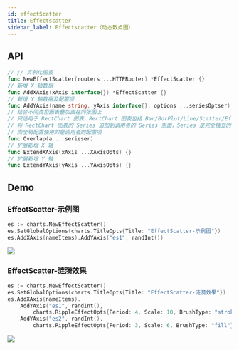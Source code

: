 ```yaml
---
id: effectScatter
title: Effectscatter
sidebar_label: Effectscatter（动态散点图）
---
```


## API
```go
// // 实例化图表
func NewEffectScatter(routers ...HTTPRouter) *EffectScatter {}
// 新增 X 轴数据
func AddXAxis(xAxis interface{}) *EffectScatter {}
// 新增 Y 轴数据及配置项
func AddYAxis(name string, yAxis interface{}, options ...seriesOptser) *EffectScatter {}
// 结合不同类型图表叠加画在同张图上
// 只适用于 RectChart 图表，RectChart 图表包括 Bar/BoxPlot/Line/Scatter/EffectScatter/Kline/HeatMap
// 将 RectChart 图表的 Series 追加到调用者的 Series 里面，Series 是完全独立的
// 而全局配置使用的是调用者的配置项
func Overlap(a ...serieser)
// 扩展新增 X 轴
func ExtendXAxis(xAxis ...XAxisOpts) {}
// 扩展新增 Y 轴
func ExtendYAxis(yAxis ...YAxisOpts) {}
```

## Demo

### EffectScatter-示例图
```go
es := charts.NewEffectScatter()
es.SetGlobalOptions(charts.TitleOpts{Title: "EffectScatter-示例图"})
es.AddXAxis(nameItems).AddYAxis("es1", randInt())
```
![](https://user-images.githubusercontent.com/19553554/52332299-28580080-2a35-11e9-95b8-c23b06c78ea0.gif)


### EffectScatter-涟漪效果
```go
es := charts.NewEffectScatter()
es.SetGlobalOptions(charts.TitleOpts{Title: "EffectScatter-涟漪效果"})
es.AddXAxis(nameItems).
    AddYAxis("es1", randInt(), 
        charts.RippleEffectOpts{Period: 4, Scale: 10, BrushType: "stroke"}).
    AddYAxis("es2", randInt(), 
        charts.RippleEffectOpts{Period: 3, Scale: 6, BrushType: "fill"})
```
![](https://user-images.githubusercontent.com/19553554/52332354-4f163700-2a35-11e9-837e-b45f8ed1b371.gif)
